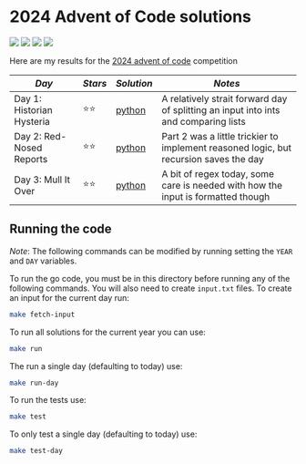 # 2024 Advent of Code solutions

![](https://img.shields.io/badge/tests%20passed%20🐍-6/6-success)
![](https://img.shields.io/badge/day%20📅-2-blue)
![](https://img.shields.io/badge/stars%20⭐-4-yellow)
![](https://img.shields.io/badge/days%20completed-2-red)

Here are my results for the [2024 advent of code](https://adventofcode.com/2024) competition

| _Day_                     | _Stars_ | _Solution_       | _Notes_                                                                               |
| ------------------------- | ------- | ---------------- | ------------------------------------------------------------------------------------- |
| Day 1: Historian Hysteria | ⭐⭐    | [python](day01/) | A relatively strait forward day of splitting an input into ints and comparing lists   |
| Day 2: Red-Nosed Reports  | ⭐⭐    | [python](day02/) | Part 2 was a little trickier to implement reasoned logic, but recursion saves the day |
| Day 3: Mull It Over       | ⭐⭐    | [python](day03/) | A bit of regex today, some care is needed with how the input is formatted though      |

## Running the code

_Note_: The following commands can be modified by running setting the `YEAR` and `DAY` variables.

To run the go code, you must be in this directory before running any of the following commands. You will also need to create `input.txt` files. To create an input for the current day run:

```bash
make fetch-input
```

To run all solutions for the current year you can use:

```bash
make run
```

The run a single day (defaulting to today) use:

```bash
make run-day
```

To run the tests use:

```bash
make test
```

To only test a single day (defaulting to today) use:

```bash
make test-day
```
